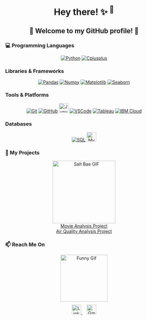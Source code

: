 <div align="center">
  <h1>Hey there! ✨<sup> 👋</sup></h1>
  <h2>🎉 Welcome to my GitHub profile! 🎉</h2>
</div>

### 💻 Programming Languages
<div align="center">
  <a href="https://github.com/HirakBala"><img src="https://img.shields.io/badge/Python-FFFF00.svg?style=for-the-badge&logo=python&logoColor=0768a8&labelColor=ffffff" alt="Python"></a>
  <a href="https://github.com/HirakBala"><img src="https://img.shields.io/badge/C++-4B0082.svg?style=for-the-badge&logo=c%2B%2B&logoColor=4B0082&labelColor=ffffff" alt="Cplusplus"></a>
</div>

### Libraries & Frameworks
<div align="center">
  <a href="https://github.com/HirakBala"><img src="https://img.shields.io/badge/Pandas-150458?style=for-the-badge&logo=Pandas&logoColor=0768a8&labelColor=ffffff" alt="Pandas"></a>
  <a href="https://github.com/HirakBala"><img src="https://img.shields.io/badge/Numpy-lightgray?style=for-the-badge&logo=Numpy&logoColor=white" alt="Numpy"></a>
  <a href="https://github.com/HirakBala"><img src="https://img.shields.io/badge/Matplotlib-black?style=for-the-badge&logo=Matplotlib&logoColor=white" alt="Matplotlib"></a>
  <a href="https://github.com/HirakBala"><img src="https://img.shields.io/badge/Seaborn-4B0082?style=for-the-badge&logo=Seaborn&logoColor=white" alt="Seaborn"></a>
</div>

### Tools & Platforms
<div align="center">
  <a href="https://github.com/HirakBala"><img src="https://img.shields.io/badge/Git-black?style=for-the-badge&logo=git" alt="Git"></a>
  <a href="https://github.com/HirakBala"><img src="https://img.shields.io/badge/GitHub-181717?style=for-the-badge&logo=github" alt="GitHub"></a>
  <a href="https://github.com/HirakBala" target="_blank"><img height="30" src="https://www.vectorlogo.zone/logos/jupyter/jupyter-ar21.svg" alt="Jupyter"></a>
  <a href="https://github.com/HirakBala" target="_blank"><img src="https://img.shields.io/badge/-Visual%20Studio%20Code-333333?style=flat&logo=visual-studio-code&logoColor=007ACC" alt="VSCode"></a>
  <a href="https://github.com/HirakBala"><img src="https://img.shields.io/badge/Tableau-E97627?style=for-the-badge&logo=Tableau&logoColor=white" alt="Tableau"></a> <a href="https://github.com/HirakBala"><img src="https://img.shields.io/badge/IBM%20Cloud-1261FE?style=for-the-badge&logo=IBM%20Cloud&logoColor=white" alt="IBM Cloud"></a>
</div>

### Databases
<div align="center">
  <a href="https://github.com/HirakBala"><img src="https://img.shields.io/badge/SQL-orange?style=for-the-badge&logo=sqlite" alt="SQL"></a>
  <a href="https://github.com/HirakBala" target="_blank"><img height="30" src="https://www.vectorlogo.zone/logos/mysql/mysql-ar21.svg" alt="MySQL"></a>
</div>

<h3>👀 My Projects</h3>
<div align="center">
  <div align="center">
  <img src="https://bigpresence.com/wp-content/uploads/2017/08/saltbae-cropped.gif" alt="Salt Bae GIF" width="200">
  </div>
  <a href="https://github.com/HirakBala/Movies_kii_Craze" alt="Movie Analysis">Movie Analysis Project</a>
  <br>
  <a href="https://github.com/HirakBala/India_kii_Hava" alt="AirQ Analysis">Air Quality Analysis Project</a>
</div>

<h3>📫 Reach Me On</h3>
<div align="center">
  <img src="https://cdn.jsdelivr.net/gh/sy-records/staticfile@master/images/202007/huaji.gif" height="150" alt="Funny Gif">
</div>
<div align="center" style="margin-top: 10px;">
  <a href="https://www.linkedin.com/in/hirak-bala" target="_blank" style="margin-right: 15px;">
    <img src="https://www.vectorlogo.zone/logos/linkedin/linkedin-icon.svg" width="30px" alt="LinkedIn Profile">
  </a>
  <a href="mailto:hirakbala07@gmail.com">
    <img src="https://www.vectorlogo.zone/logos/gmail/gmail-icon.svg" width="30px" alt="Gmail">
  </a>
</div>
